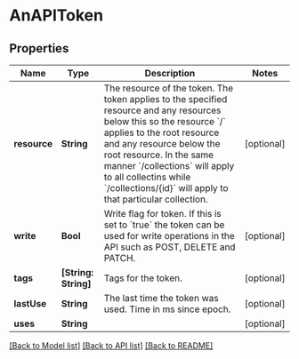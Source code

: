 # AnAPIToken

## Properties
Name | Type | Description | Notes
------------ | ------------- | ------------- | -------------
**resource** | **String** | The resource of the token.  The token applies to the specified resource and any resources below this so the resource &#x60;/&#x60; applies to the root resource and any resource below the root resource. In the same manner &#x60;/collections&#x60; will apply to all collectins while &#x60;/collections/{id}&#x60; will apply to that particular collection. | [optional] 
**write** | **Bool** | Write flag for token.  If this is set to &#x60;true&#x60; the token can be used for write operations in the API such as POST, DELETE and PATCH. | [optional] 
**tags** | **[String: String]** | Tags for the token. | [optional] 
**lastUse** | **String** | The last time the token was used. Time in ms since epoch. | [optional] 
**uses** | **String** |  | [optional] 

[[Back to Model list]](../README.md#documentation-for-models) [[Back to API list]](../README.md#documentation-for-api-endpoints) [[Back to README]](../README.md)



